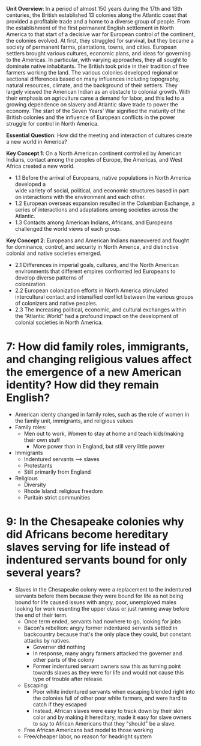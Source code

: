 __Unit Overview__: In a period of almost 150 years during the 17th and 18th centuries, the British established 13 colonies along the Atlantic coast that provided a profitable trade and a home to a diverse group of people. From the establishment of the first permanent English settlement in North America to that start of a decisive war for European control of the continent, the colonies evolved. At first, they struggled for survival, but they became a society of permanent farms, plantations, towns, and cities. European settlers brought various cultures, economic plans, and ideas for governing to the Americas. In particular, with varying approaches, they all sought to dominate native inhabitants. The British took pride in their tradition of free farmers working the land. The various colonies developed regional or sectional differences based on many influences including topography, natural resources, climate, and the background of their settlers. They largely viewed the American Indian as an obstacle to colonial growth. With their emphasis on agriculture came a demand for labor, and this led to a growing dependence on slavery and  Atlantic slave trade to power the economy. The start of the Seven Years’ War signified the maturity of the British colonies and the influence of European conflicts in the power struggle for control in North America.

**Essential Question**: How did the meeting and interaction of cultures create a new world in America?

**Key Concept 1**: 
On a North American continent controlled by American Indians, contact among the peoples of Europe, the Americas, and West Africa created a new world.
- 1.1 Before the arrival of Europeans, native populations in North America developed a   
 wide variety of social, political, and economic structures based in part on interactions with the environment and each other.
- 1.2   European overseas expansion resulted in the Columbian Exchange, a series of interactions and adaptations among societies across the Atlantic.
- 1.3   Contacts among American Indians, Africans, and Europeans challenged the world views of each group.
		
**Key Concept 2**: 
Europeans and American Indians maneuvered and fought for dominance, control, and security in North America, and distinctive colonial and native societies emerged.
- 2.1   Differences in imperial goals, cultures, and the North American environments that 
        different empires confronted led Europeans to develop diverse patterns of   
        colonization.
- 2.2   European colonization efforts in North America stimulated intercultural contact and 
        intensified conflict between the various groups of colonizers and native peoples.
- 2.3   The increasing political, economic, and cultural exchanges within the “Atlantic 
        World” had a profound impact on the development of colonial societies in North 
        America.

# 7: How did family roles, immigrants, and changing religious values affect the emergence of a new American identity? How did they remain English?

- American identy changed in family roles, such as the role of women in the family unit, immigrants, and religious values
- Family roles:
	- Men out to work, Women to stay at home and teach kids/making their own stuff
		- More power than in England, but still very little power
- Immigrants
	- Indentured servants --> slaves
	- Protestants
	- Still primarily from England
- Religious
	- Diversity
	- Rhode Island: religious freedom
	- Puritain strict communities

# 9: In the Chesapeake colonies why did Africans become hereditary slaves serving for life instead of indentured servants bound for only several years? 
- Slaves in the Chesapeake colony were a replacement to the indentured servants before them because they were bound for life as not being bound for life caused issues with angry, poor, unemployed males looking for work resenting the upper class or just running away before the end of their term.
	- Once term ended, servants had nowhere to go, looking for jobs
	- Bacon's rebellion: angry former indentured servants settled in backcountry because that's the only place they could, but constant attacks by natives.
		- Governer did nothing
		- In response, many angry farmers attacked the governer and other parts of the colony
		- Former indentured servant owners saw this as turning point towards slaves as they were for life and would not cause this type of trouble after release.
	- Escaping:
		- Poor white indentured servants when escaping blended right into the colonies full of other poor white farmers, and were hard to catch if they escaped
		- Instead, African slaves were easy to track down by their skin color and by making it hereditary, made it easy for slave owners to say to African Americans that they "should" be a slave.
	- Free African Americans bad model to those working
	- Free/cheaper labor, no reason for headright system